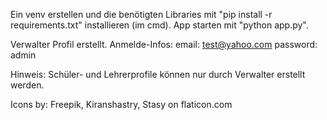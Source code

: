 Ein venv erstellen und die benötigten Libraries mit "pip install -r requirements.txt" installieren (im cmd).
App starten mit "python app.py".

Verwalter Profil erstellt. Anmelde-Infos:
email: test@yahoo.com
password: admin

Hinweis: Schüler- und Lehrerprofile können nur durch Verwalter erstellt werden.

Icons by: Freepik, Kiranshastry, Stasy on flaticon.com
